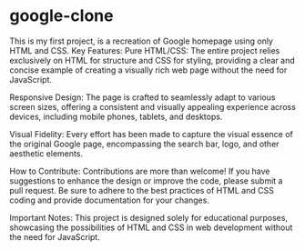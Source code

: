 # google-clone
This is my first project, is a recreation of Google homepage using only HTML and CSS. 
Key Features:
Pure HTML/CSS: The entire project relies exclusively on HTML for structure and CSS for styling, providing a clear and concise example of creating a visually rich web page without the need for JavaScript.

Responsive Design: The page is crafted to seamlessly adapt to various screen sizes, offering a consistent and visually appealing experience across devices, including mobile phones, tablets, and desktops.

Visual Fidelity: Every effort has been made to capture the visual essence of the original Google page, encompassing the search bar, logo, and other aesthetic elements.

How to Contribute:
Contributions are more than welcome! If you have suggestions to enhance the design or improve the code, please submit a pull request. Be sure to adhere to the best practices of HTML and CSS coding and provide documentation for your changes.

Important Notes:
This project is designed solely for educational purposes, showcasing the possibilities of HTML and CSS in web development without the need for JavaScript.
